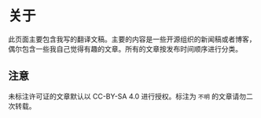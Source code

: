 # 关于

此页面主要包含我写的翻译文稿。主要的内容是一些开源组织的新闻稿或者博客，偶尔包含一些我自己觉得有趣的文章。所有的文章按发布时间顺序进行分类。

## 注意

未标注许可证的文章默认以 CC-BY-SA 4.0 进行授权。标注为 `不明` 的文章请勿二次转载。